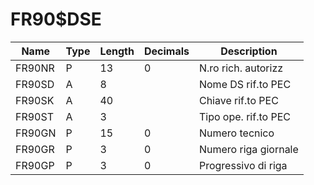# FR90$DSE

| Name | Type | Length | Decimals | Description |
| ---- | ---- | ------ | -------- | ----------- |
| FR90NR | P | 13 | 0 | N.ro  rich. autorizz |
| FR90SD | A | 8 |  | Nome DS   rif.to PEC |
| FR90SK | A | 40 |  | Chiave    rif.to PEC |
| FR90ST | A | 3 |  | Tipo ope. rif.to PEC |
| FR90GN | P | 15 | 0 | Numero tecnico |
| FR90GR | P | 3 | 0 | Numero riga giornale |
| FR90GP | P | 3 | 0 | Progressivo di riga |

